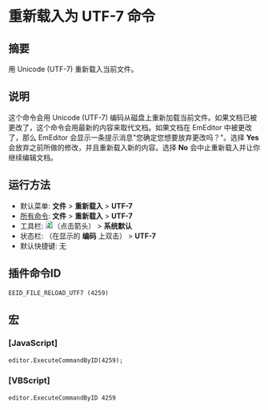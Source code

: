 # 重新载入为 UTF-7 命令

## 摘要

用 Unicode (UTF-7) 重新载入当前文件。

## 说明

这个命令会用 Unicode (UTF-7) 编码从磁盘上重新加载当前文件。如果文档已被更改了，这个命令会用最新的内容来取代文档。如果文档在 EmEditor 中被更改了，那么 EmEditor 会显示一条提示消息"您确定您想要放弃更改吗？"。选择 **Yes** 会放弃之前所做的修改，并且重新载入新的内容。选择 **No** 会中止重新载入并让你继续编辑文档。

## 运行方法

- 默认菜单: **文件** \> **重新载入** \> **UTF-7**
- [所有命令](../tools/all_commands): **文件** \> **重新载入**
\> **UTF-7**
- 工具栏: ![](../../images/reload.png)（点击箭头） \> **系统默认**
- 状态栏: （在显示的 **编码** 上双击） \> **UTF-7**
- 默认快捷键: 无

## 插件命令ID

```
EEID_FILE_RELOAD_UTF7 (4259)
```

## 宏

### \[JavaScript\]

```
editor.ExecuteCommandByID(4259);
```

### \[VBScript\]

```
editor.ExecuteCommandByID 4259
```
